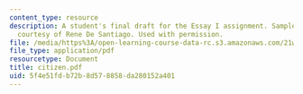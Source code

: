 ```yaml
---
content_type: resource
description: A student's final draft for the Essay I assignment. Sample student essay
  courtesy of Rene De Santiago. Used with permission.
file: /media/https%3A/open-learning-course-data-rc.s3.amazonaws.com/21w-730-2-the-creative-spark-fall-2004/5f4e51fdb72b8d578858da280152a401_citizen.pdf
file_type: application/pdf
resourcetype: Document
title: citizen.pdf
uid: 5f4e51fd-b72b-8d57-8858-da280152a401
---
```


